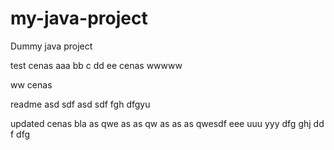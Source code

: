 # my-java-project
Dummy java project

test cenas aaa bb c dd ee cenas wwwww

ww cenas

readme asd sdf asd sdf fgh dfgyu 

updated cenas bla as qwe as as qw as as as qwesdf eee uuu yyy dfg ghj dd f dfg
